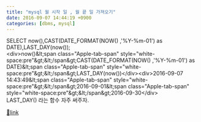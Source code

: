 ```yaml
---
title: "mysql 월 시작 일 , 월 끝 일 가져오기"
date: 2016-09-07 14:44:19 +0900
categories: [dbms, mysql]
---
```


SELECT now(),CAST(DATE_FORMAT(NOW() ,'%Y-%m-01') as DATE),LAST_DAY(now());  
&lt;div&gt;now()&amp;lt;span class="Apple-tab-span" style="white-space:pre"&amp;gt;&amp;lt;/span&amp;gt;CAST(DATE_FORMAT(NOW() ,'%Y-%m-01') as DATE)&amp;lt;span class="Apple-tab-span" style="white-space:pre"&amp;gt;&amp;lt;/span&amp;gt;LAST_DAY(now())&lt;/div&gt;&lt;div&gt;2016-09-07 14:43:49&amp;lt;span class="Apple-tab-span" style="white-space:pre"&amp;gt;&amp;lt;/span&amp;gt;2016-09-01&amp;lt;span class="Apple-tab-span" style="white-space:pre"&amp;gt;&amp;lt;/span&amp;gt;2016-09-30&lt;/div&gt;  
LAST_DAY() 라는 함수 자주 써주자.


[🔗link](http://www.mins01.com/mh/tech/read/1035)